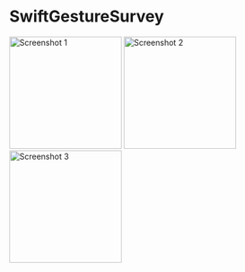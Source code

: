 # SwiftGestureSurvey

<img src="https://github.com/RobertRovenko/SwiftGestureSurvey/assets/32544623/2da1431d-f465-4470-bc72-16c7b2b5b064" alt="Screenshot 1" width="200">
<img src="https://github.com/RobertRovenko/SwiftGestureSurvey/assets/32544623/16a48292-2519-4632-95b9-cdf0da5a3937" alt="Screenshot 2" width="200">
<img src="https://github.com/RobertRovenko/SwiftGestureSurvey/assets/32544623/518dacce-5d81-45df-a5d8-b95afcbd9f56" alt="Screenshot 3" width="200">
